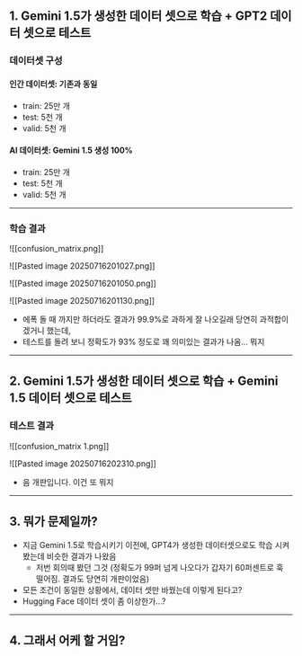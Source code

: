## 1. Gemini 1.5가 생성한 데이터 셋으로 학습 + GPT2 데이터 셋으로 테스트
### 데이터셋 구성
#### 인간 데이터셋: 기존과 동일
- train: 25만 개
- test: 5천 개
- valid: 5천 개
#### AI 데이터셋: Gemini 1.5 생성 100%
- train: 25만 개
- test: 5천 개
- valid: 5천 개

---
### 학습 결과

![[confusion_matrix.png]]

![[Pasted image 20250716201027.png]]

![[Pasted image 20250716201050.png]]

![[Pasted image 20250716201130.png]]

- 에폭 돌 때 까지만 하더라도 결과가 99.9%로 과하게 잘 나오길래 당연히 과적합이겠거니 했는데, 
- 테스트를 돌려 보니 정확도가 93% 정도로 꽤 의미있는 결과가 나옴... 뭐지

---
## 2. Gemini 1.5가 생성한 데이터 셋으로 학습 + Gemini 1.5 데이터 셋으로 테스트
### 테스트 결과

![[confusion_matrix 1.png]]

![[Pasted image 20250716202310.png]]

- 음 개판입니다. 이건 또 뭐지

---
## 3. 뭐가 문제일까?
- 지금 Gemini 1.5로 학습시키기 이전에, GPT4가 생성한 데이터셋으로도 학습 시켜봤는데 비슷한 결과가 나왔음
	- 저번 회의때 봤던 그것 (정확도가 99퍼 넘게 나오다가 갑자기 60퍼센트로 훅 떨어짐. 결과도 당연히 개판이었음)
- 모든 조건이 동일한 상황에서, 데이터 셋만 바꿨는데 이렇게 된다고?
- Hugging Face 데이터 셋이 좀 이상한가...?

---
## 4. 그래서 어케 할 거임?
